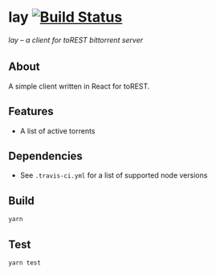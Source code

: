 # lay [![Build Status](https://travis-ci.com/zalox/lay.svg?branch=master)](https://travis-ci.com/zalox/lay)

###### lay – a client for toREST bittorrent server

## About
A simple client written in React for toREST.

## Features
* A list of active torrents

## Dependencies
* See `.travis-ci.yml` for a list of supported node versions

## Build
```bash
yarn
```

## Test
```bash
yarn test
```
